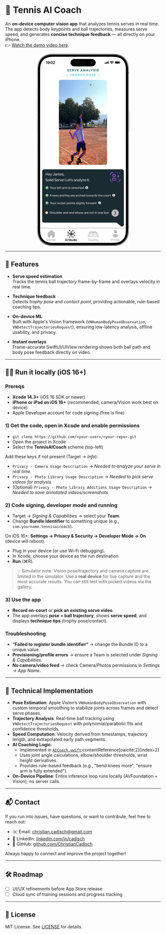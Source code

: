 # 🎾 Tennis AI Coach

An **on-device computer vision app** that analyzes tennis serves in real time.  
The app detects body keypoints and ball trajectories, measures serve speed, and generates **concise technique feedback** — all directly on your iPhone.  
👉 [Watch the demo video here](https://youtu.be/GdJaosgI6JI?si=bANF1ydVb1aY-vH8).

<p align="center">
  <img src="trophy_pose.png" alt="AI Coach Serve Feedback" width="300"/>
</p>

---

## 🚀 Features

- **Serve speed estimation**  
  Tracks the tennis ball trajectory frame-by-frame and overlays velocity in real time.

- **Technique feedback**  
  Detects *trophy pose* and *contact point*, providing actionable, rule-based coaching tips.

- **On-device ML**  
  Built with Apple's Vision framework (`VNHumanBodyPoseObservation`, `VNDetectTrajectoriesRequest`), ensuring low-latency analysis, offline usability, and privacy.

- **Instant overlays**  
  Frame-accurate SwiftUI/UIView rendering shows both ball path and body pose feedback directly on video.

---

## 🏃‍♂️ Run it locally (iOS 16+)

### Prereqs
- **Xcode 14.3+** (iOS 16 SDK or newer)
- **iPhone or iPad on iOS 16+** (recommended; camera/Vision work best on device)
- Apple Developer account for code signing (free is fine)

### 1) Get the code, open in Xcode and enable permissions
- `git clone https://github.com/<your-user>/<your-repo>.git`
- Open the project in Xcode
- Select the **TennisAICoach** scheme (top-left)

Add these keys if not present (Target → *Info*):
- `Privacy - Camera Usage Description` → *Needed to analyze your serve in real time.*
- `Privacy - Photo Library Usage Description` → *Needed to pick serve videos for analysis.*
- (Optional) `Privacy - Photo Library Additions Usage Description` → *Needed to save annotated videos/screenshots.*

### 2) Code signing, developer mode and running
- Target → *Signing & Capabilities* → select your **Team**.
- Change **Bundle Identifier** to something unique (e.g., `com.yourname.tennisaicoach`).
  
On iOS 16+: **Settings → Privacy & Security → Developer Mode → On** (device will reboot).

- Plug in your device (or use Wi-Fi debugging).
- In Xcode, choose your device as the run destination.
- **Run** (⌘R).

> 💡 Simulator note: Vision pose/trajectory and camera capture are limited in the simulator. Use a **real device** for live capture and the most accurate results. You can still test with picked videos via the gallery.

### 3) Use the app
- **Record on-court** or **pick an existing serve video**.
- The app overlays **pose + ball trajectory**, shows **serve speed**, and displays **technique tips** (trophy pose/contact).

### Troubleshooting
- **“Failed to register bundle identifier”** → change the Bundle ID to a unique value.
- **Provisioning/profile errors** → ensure a Team is selected under *Signing & Capabilities*.
- **No camera/video feed** → check Camera/Photos permissions in *Settings → App Name*.


---

## 🧠 Technical Implementation

- **Pose Estimation**: Apple Vision’s `VNHumanBodyPoseObservation` with custom temporal smoothing to stabilize joints across frames and detect serve phases.  
- **Trajectory Analysis**: Real-time ball tracking using `VNDetectTrajectoriesRequest` with polynomial/parabolic fits and confidence thresholds.  
- **Speed Computation**: Velocity derived from timestamps, trajectory length, and extrapolated early path segments.  
- **AI Coaching Logic**:  
  - Implemented in [`AICoach.swift`](./AICoach.swift):contentReference[oaicite:2]{index=2}  
  - Uses joint angle calculations, elbow/shoulder thresholds, wrist height derivatives.  
  - Provides rule-based feedback (e.g., "bend knees more", "ensure arm is fully extended").  
- **On-Device Pipeline**: Entire inference loop runs locally (AVFoundation + Vision), no server calls.

---

## 📬 Contact

If you run into issues, have questions, or want to contribute, feel free to reach out:

- ✉️ Email: [christian.cadisch@gmail.com](mailto:christian.cadisch@gmail.com)  
- 💼 LinkedIn: [linkedin.com/in/cadisch](https://www.linkedin.com/in/cadisch)  
- 🐙 GitHub: [github.com/ChristianCadisch](https://github.com/ChristianCadisch)

Always happy to connect and improve the project together!


---

## 🛠️ Roadmap

- [ ] UI/UX refinements before App Store release   
- [ ] Cloud sync of training sessions and progress tracking  

---

## 📜 License

MIT License. See [LICENSE](./LICENSE) for details.
